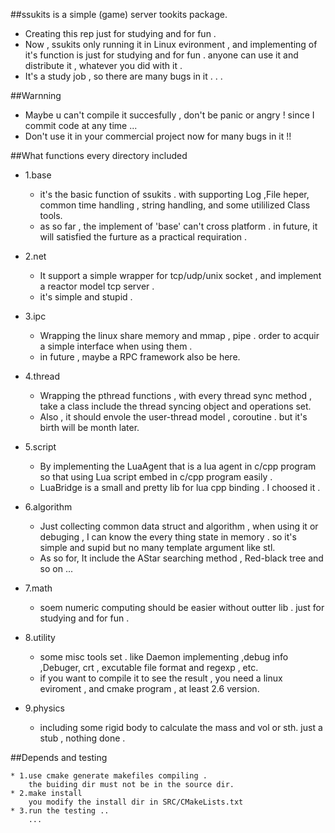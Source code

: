 ##ssukits is a simple (game) server tookits package.
* Creating this rep just for studying and for fun . 
* Now , ssukits  only running it in Linux evironment , and implementing of it's function is just for studying and for fun .
	anyone can use it and distribute it , whatever you did with it .
* It's a study job , so there are many bugs in it . . . 


##Warnning
* Maybe u can't compile it succesfully , don't be panic or angry  ! since I commit code at any time ...
* Don't use it in your commercial project now for many bugs in it !!

##What functions every directory included

* 1.base
	* it's the basic function of ssukits . with supporting Log ,File heper,
common time handling , string handling, and some utililized Class tools.
	* as so far , the implement of 'base' can't cross platform . in future,
it will satisfied the furture as a practical requiration .
* 2.net
	* It support a simple wrapper for tcp/udp/unix socket , and implement a 
reactor model tcp server . 
	* it's simple and stupid .
* 3.ipc
	* Wrapping the linux share memory and mmap , pipe . order to acquir a 
simple interface when using them .	
	* in future , maybe a RPC framework also be here.

* 4.thread
	* Wrapping the pthread functions , with every thread sync method , take
a class include the thread syncing object and operations set.	
	* Also , it should envole the user-thread model , coroutine . but it's
birth will be month later.

* 5.script
	* By implementing the LuaAgent that is a lua agent in c/cpp program so that using Lua script embed in c/cpp program easily .	
	* LuaBridge is a small and pretty lib for lua cpp binding . I choosed it .
* 6.algorithm
	* Just collecting common data struct and algorithm , when using it or debuging , I can know the every thing state in memory . so it's simple and supid but no many template argument like stl.
	* As so for, It include the AStar searching method , Red-black tree and so on ...

* 7.math
	* soem numeric computing should be easier without outter lib . just for 
studying and for fun .	

* 8.utility
	* some misc tools set . like Daemon implementing ,debug info ,Debuger,
crt , excutable file format and regexp , etc.  
	* if you want to compile it to see the result ,
you need a linux eviroment , and cmake program , at least 2.6 version.
* 9.physics
	* including some rigid body to calculate the mass and vol or sth.  just a stub , nothing done .

##Depends and testing
```shell
* 1.use cmake generate makefiles compiling .
	the buiding dir must not be in the source dir.
* 2.make install
	you modify the install dir in SRC/CMakeLists.txt 
* 3.run the testing ..
	...
```

